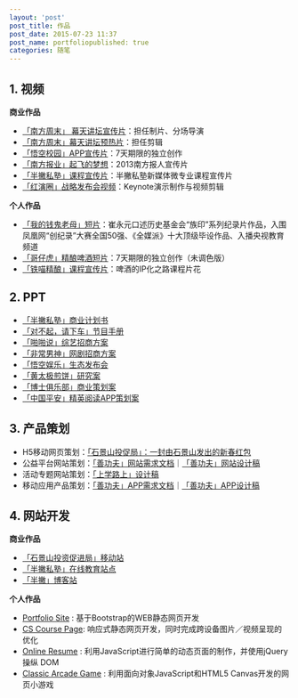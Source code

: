 ```yaml
---
layout: 'post'
post_title: 作品
post_date: 2015-07-23 11:37
post_name: portfoliopublished: true
categories: 随笔
---
```



## 1\. 视频

**商业作品**


* [「南方周末」 幕天讲坛宣传片](http://t.cn/R7WoHCv)：担任制片、分场导演
* [「南方周末」幕天讲坛预热片](http://t.cn/RvbdLCc)：担任剪辑
* [「悟空校园」APP宣传片](http://v.youku.com/v_show/id_XMTQ0MTg5MzMyOA==.html?from=y1.7-2)：7天期限的独立创作
* [「南方报业」起飞的梦想](http://cdn.banpie.info/nfbr/PART4%20%E5%AE%A3%E4%BC%A0%E7%89%87.mp4)：2013南方报人宣传片
* [「半撇私塾」课程宣传片](https://v.qq.com/x/page/i05157imm5p.html)：半撇私塾新媒体微专业课程宣传片
* [「红演圈」战略发布会视频](http://v.youku.com/v_show/id_XMTQ0MTkyMDgxNg==.html)：Keynote演示制作与视频剪辑

**个人作品**


*   [「我的钱鬼老母」短片](http://t.cn/RLik0VY)：崔永元口述历史基金会“族印”系列纪录片作品，入围凤凰网“创纪录”大赛全国50强、《全媒派》十大顶级毕设作品、入播央视教育频道
*   [「哥仔虎」精酿啤酒短片](http://v.qq.com/x/page/z0170ude598.html)：7天期限的独立创作（未调色版）
*   [「铁喵精酿」课程宣传片](http://v.qq.com/x/page/r030878bs62.html)：啤酒的IP化之路课程片花



## 2\. PPT

* [「半撇私塾」商业计划书](http://blog.bpteach.com/portfolio)
* [「对不起，请下车」节目手册](http://7xs680.com1.z0.glb.clouddn.com/%E3%80%8A%E5%AF%B9%E4%B8%8D%E8%B5%B7%EF%BC%8C%E8%AF%B7%E4%B8%8B%E8%BD%A6%E3%80%8B%E8%8A%82%E7%9B%AE%E7%AD%96%E5%88%92%E4%B9%A6.pdf)
* [「啪啪说」综艺招商方案](http://7xs680.com1.z0.glb.clouddn.com/%E5%95%AA%E5%95%AA%E8%AF%B4%E6%8B%9B%E5%95%86%E9%80%9A%E6%A1%88_%E5%90%88%E4%BD%9C%E6%96%B9.pdf)
* [「非常男神」网剧招商方案](http://7arnhx.com1.z0.glb.clouddn.com/por%E9%9D%9E%E5%B8%B8%E7%94%B7%E7%A5%9E%E6%8B%9B%E5%95%86%E6%96%B9%E6%A1%88_160202.pdf)
* [「悟空娱乐」生态发布会](http://7arnhx.com1.z0.glb.clouddn.com/por%E9%9D%92%E6%98%A5%E4%B9%8B%E4%B8%8A%EF%BC%8C%E5%A8%B1%E4%B9%90%E8%87%B3%E4%B8%8A_051225_%E7%B2%BE%E7%AE%80.pdf)
* [「黄太极煎饼」研究案](http://7arnhx.com1.z0.glb.clouddn.com/por%E9%BB%84%E5%A4%AA%E6%9E%81%E6%A1%88%E4%BE%8B%E7%A0%94%E7%A9%B6_150330.pdf)
* [「博士俱乐部」商业策划案](http://7arnhx.com1.z0.glb.clouddn.com/por%E5%8D%9A%E5%A3%AB%E7%A4%BE%E7%BE%A4%E7%AD%96%E5%88%92%E4%B9%A6_20131011_wcb.pdf)
* [「中国平安」精英阅读APP策划案](http://7arnhx.com1.z0.glb.clouddn.com/por%E7%B2%BE%E8%8B%B1%E7%A7%BB%E5%8A%A8%E9%98%85%E8%AF%BB%E4%BA%A7%E5%93%81%E6%96%B9%E6%A1%88_20130929_wcb.pdf)


## 3\. 产品策划

*   H5移动网页策划：[「石景山投促局」：一封由石景山发出的新春红包](http://5e6196b0ccf8.ih5.cn/idea/hCXw3Ur)
*   公益平台网站策划：[「善功夫」网站需求文档](http://www.xmind.net/m/88V4)｜[「善功夫」网站设计稿](https://www.behance.net/gallery/28141627/SKF_WEB)
*   活动专题网站策划：[「上学路上」设计稿](https://www.behance.net/gallery/28142299/SKF_Speical)
*   移动应用产品策划：[「善功夫」APP需求文档](http://banpie.farbox.com/PRD-of-shankungfu)｜[「善功夫」APP设计稿](https://www.behance.net/gallery/28140621/SKF_APP)


## 4\. 网站开发

**商业作品**

* [「石景山投资促进局」移动站](http://devmidai.github.io/bjsjstcj/)
* [「半撇私塾」在线教育站点](www.bpteach.com)
* [「半撇」博客站](blog.bpteach.com)

**个人作品**

*   [Portfolio Site](http://devmidai.github.io/FEND-Nanodegree-portfolio/) : 基于Bootstrap的WEB静态网页开发
*   [CS Course Page](http://devmidai.github.io/cs-course-page): 响应式静态网页开发，同时完成跨设备图片／视频呈现的优化
*   [Online Resume](http://devmidai.github.io/FEND-Nanodegree-resume) : 利用JavaScript进行简单的动态页面的制作，并使用jQuery 操纵 DOM
*   [Classic Arcade Game](http://devmidai.github.io/FEND-Nanodegree-arcade-game-master) : 利用面向对象JavaScript和HTML5 Canvas开发的网页小游戏